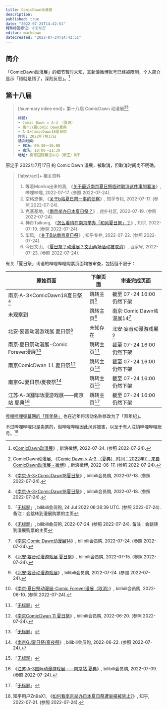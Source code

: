 ```yaml
---
title: ComicDawn动漫展
description:
published: true
date: "2022-07-24T14:42:51"
特殊标签标记: #无标签
editor: markdown
dateCreated: "2022-07-24T14:42:51"
---
```


## 简介

「ComicDawn动漫展」的细节暂时未知，其新浪微博账号已经被限制，个人简介显示「错就是错了，深刻反思」。[^3135343323]

[^3135343323]: 《[ComicDawn动漫展](https://web.archive.org/web/20220724063318/https://m.weibo.cn/u/3135343323)》, 新浪微博, 2022-07-24. (参照 2022-07-24).

## 第十八届

> [!summary inline end]+ 第十八届 ComicDawn 动漫展[^1vTdA][^F1rnU]
>
> ```yaml
> 标题:
> - Comic Dawn × A-3 （夏典）
> - 第十八届Comic Dawn夏典
> - A-3×ComicDawn18夏日祭
> 时间: 2022年7月17日
> 场次时间:
> - 日场: 09:30～16:00
> - 夜场: 18:00～21:30
> 地址: 南京国际展览中心（新庄）D厅
> ```

[^1vTdA]: ComicDawn动漫展, 《[Comic Dawn × A-3 （夏典） 时间：2022年7... 来自ComicDawn动漫展 - 微博](https://archive.ph/1vTdA)》, 新浪微博, 2022-06-17. (参照 2022-07-24).

[^F1rnU]: 《[南京·A-3×ComicDawn18夏日祭](https://archive.ph/F1rnU "https://show.bilibili.com/platform/detail.html?id=63447")》, bilibili会员购, 2022-07-18. (参照 2022-07-24).

原定于 2022年7月17日 的 Comic Dawn 漫展，被取消，但取消时间尚不明确。

> [!abstract]+ 相关资料
>
> 1.  等着Monika出来的我, 《[关于最近南京夏日祭临时取消这件事的看法](https://archive.ph/YpFEB "https://www.bilibili.com/read/cv17617627/")》, 哔哩哔哩, 2022-07-17. (参照 2022-07-24).
> 2.  空格恐惧, 《[关于b站夏日祭一事的侦察](https://web.archive.org/web/20220724075921/https://zhuanlan.zhihu.com/p/542594104)》, 知乎专栏, 2022-07-17. (参照 2022-07-24).
> 3.  克塞基地, 《[南京举办日本夏日祭？](https://web.archive.org/web/20220724072251/https://bbs.hupu.com/54809109.html)》, 虎扑社区, 2022-07-19. (参照 2022-07-24).
> 4.  神舟Taikong, 《[怎么看待在南京举办「和风夏日祭」？](https://web.archive.org/web/20220722182033/https://www.zhihu.com/question/543640602/answer/2581997315)》, 知乎, 2022-07-19. (参照 2022-07-24).
> 5.  柒风, 《[关于B站南京夏日祭](https://web.archive.org/web/20220724025443/https://zhuanlan.zhihu.com/p/543731290)》, 知乎专栏, 2022-07-22. (参照 2022-07-24).
> 6.  今日文山, 《[夏日祭？动漫展？文山两场活动被取消](https://archive.ph/kr2GN "https://baijiahao.baidu.com/s?id=1739159165262731783")》, 百家号, 2022-07-23. (参照 2022-07-24).

有关「夏日祭」词语的哔哩哔哩购票页面均被审查，包括但不限于：

| 原始页面                                    | 下架页面         | 审查完成页面                      |
| ------------------------------------------- | ---------------- | --------------------------------- |
| 南京·A-3×ComicDawn18夏日祭[^F1rnU]          | 跳转主页[^i4S8E] | 截至 07-24 16:00 仍然下架         |
| 未观察到                                    | 跳转主页[^JHlCv] | 南京·Comic Dawn动漫展14[^20234_3] |
| 北安·妄音动漫游戏展 夏日祭[^vxikM]          | 未知存在         | 北安·妄音动漫游戏展[^64482_3]     |
| 南京·夏日祭动漫展-Comic Forever漫展[^bpZ3f] | 跳转主页[^zK7LT] | 截至 07-24 16:00 仍然下架         |
| 南京ComicDwan 11 夏日祭[^3ODT2]             | 跳转主页[^7JKgN] | 截至 07-24 16:00 仍然下架         |
| 南京GJ夏日祭/夏夜祭[^B5Zti]                 | 跳转主页[^Mg3Ud] | 截至 07-24 16:00 仍然下架         |
| 江苏·A-3国际动漫游戏展——南京站 夏典[^4i2am] | 跳转主页[^nOSjb] | 截至 07-24 16:00 仍然下架         |

[^i4S8E]: 「[无标题](https://archive.ph/i4S8E)」, bilibili会员购, 24 Jul 2022 06:36:39 UTC. (参照 2022-07-24). 备注：会跳转到漫展购票的主页

[^20234_3]: 《[南京·Comic Dawn动漫展14](https://web.archive.org/web/20220724070455/https://show.bilibili.com/platform/detail.html?id=20234)》, bilibili会员购, 2022-07-24. (参照 2022-07-24).

[^JHlCv]: 《[无标题](https://archive.ph/JHlCv)」, bilibili会员购, 2022-07-24. (参照 2022-07-24). 备注：会跳转到漫展购票的主页

[^vxikM]: 《[北安·妄音动漫游戏展 夏日祭](https://archive.ph/vxikM "https://show.bilibili.com/platform/detail.html?id=64482")》, bilibili会员购, 2022-07-15. (参照 2022-07-24).

[^64482_3]: 《[北安·妄音动漫游戏展](https://web.archive.org/web/20220724074913/https://show.bilibili.com/platform/detail.html?id=64482)》, bilibili会员购, 2022-07-24. (参照 2022-07-24).

[^bpZ3f]: 《[南京·夏日祭动漫展-Comic Forever漫展（取消）](https://archive.ph/bpZ3f "https://show.bilibili.com/platform/detail.html?id=27502")》, bilibili会员购, 2022-06-10. (参照 2022-07-24).

[^zK7LT]: 「[无标题](https://archive.ph/zK7LT)」

[^3ODT2]: 《[南京ComicDwan 11 夏日祭](https://archive.ph/3ODT2)》, bilibili会员购, 2022-06-20. (参照 2022-07-24).

[^7JKgN]: 「[无标题](https://archive.ph/7JKgN)」

[^B5Zti]: 《[南京GJ夏日祭/夏夜祭](https://archive.ph/B5Zti)》, bilibili会员购, 2022-06-22. (参照 2022-07-24).

[^Mg3Ud]: 「[无标题](https://archive.ph/Mg3Ud)」

[^4i2am]: 《[江苏·A-3国际动漫游戏展——南京站 夏典](https://archive.ph/4i2am "https://show.bilibili.com/platform/detail.html?id=63448")》, bilibili会员购, 2022-07-09. (参照 2022-07-24).

[^nOSjb]: 「[无标题](https://archive.ph/nOSjb)」

[哔哩哔哩弹幕网的「拜年祭」][] 也在近年将活动名称修改为了「拜年纪」。

[哔哩哔哩弹幕网的「拜年祭」]: /website/哔哩哔哩弹幕网.md#拜年祭改名为拜年纪

不过哔哩哔哩只是卖票的，但哔哩哔哩因此风评被害，以至于有人注销哔哩哔哩账号。[^2585292671]

[^2585292671]: 知乎用户Zn9aX1, 《[如何看南京举办日本夏日祭遭举报被禁止?](https://web.archive.org/web/20220724145528/https://www.zhihu.com/question/544498826/answer/2585292671)》, 知乎, 2022-07-21. (参照 2022-07-24).
